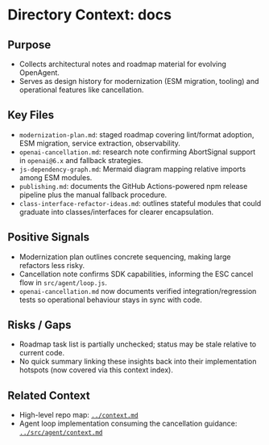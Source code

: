 # Directory Context: docs

## Purpose

- Collects architectural notes and roadmap material for evolving OpenAgent.
- Serves as design history for modernization (ESM migration, tooling) and operational features like cancellation.

## Key Files

- `modernization-plan.md`: staged roadmap covering lint/format adoption, ESM migration, service extraction, observability.
- `openai-cancellation.md`: research note confirming AbortSignal support in `openai@6.x` and fallback strategies.
- `js-dependency-graph.md`: Mermaid diagram mapping relative imports among ESM modules.
- `publishing.md`: documents the GitHub Actions-powered npm release pipeline plus the manual fallback procedure.
- `class-interface-refactor-ideas.md`: outlines stateful modules that could graduate into classes/interfaces for clearer
  encapsulation.

## Positive Signals

- Modernization plan outlines concrete sequencing, making large refactors less risky.
- Cancellation note confirms SDK capabilities, informing the ESC cancel flow in `src/agent/loop.js`.
- `openai-cancellation.md` now documents verified integration/regression tests so operational behaviour stays in sync with code.

## Risks / Gaps

- Roadmap task list is partially unchecked; status may be stale relative to current code.
- No quick summary linking these insights back into their implementation hotspots (now covered via this context index).

## Related Context

- High-level repo map: [`../context.md`](../context.md)
- Agent loop implementation consuming the cancellation guidance: [`../src/agent/context.md`](../src/agent/context.md)
